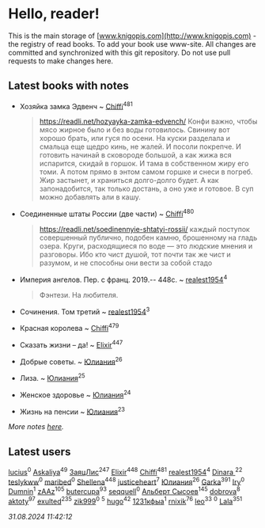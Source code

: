 # Hello, reader!
This is the main storage of [www.knigopis.com](http://www.knigopis.com) - the registry of read books.
To add your book use www-site. All changes are committed and synchronized with this git repository.
Do not use pull requests to make changes here.


## Latest books with notes
* Хозяйка замка Эдвенч ~ [Chiffi](users/105/105831994080785626680-google)<sup>481</sup>
    > https://readli.net/hozyayka-zamka-edvench/
    > Конфи важно, чтобы мясо жирное было и без воды готовилось. Свинину вот хорошо брать, или гуся по осени. На куски разделала и смальца еще щедро кинь, не жалей. И посоли покрепче. И готовить начинай в сковороде большой, а как жижа вся испарится, скидай в горшок. И тама в собственном жиру его томи. А потом прямо в энтом самом горшке и снеси в погреб. Жир застынет, и храниться долго-долго будет. А как запонадобится, так только достань, а оно уже и готовое. В суп можно добавлять али в кашу.

* Соединенные штаты России (две части) ~ [Chiffi](users/105/105831994080785626680-google)<sup>480</sup>
    > https://readli.net/soedinennyie-shtatyi-rossii/
    > каждый поступок совершенный публично, подобен камню, брошенному на гладь озера. Круги, расходящиеся по воде — это людские мнения и разговоры.
    > Ибо кто чист душой, тот почти так же чист и разумом, и не способны они вести за собой стадо

* Империя ангелов. Пер. с франц. 2019.-- 448с. ~ [realest1954](users/439/439398-vkontakte)<sup>4</sup>
    > Фэнтези. На любителя.

* Сочинения. Том третий ~ [realest1954](users/439/439398-vkontakte)<sup>3</sup>

* Красная королева ~ [Chiffi](users/105/105831994080785626680-google)<sup>479</sup>

* Сказать жизни – да! ~ [Elixir](users/115/115826717712507836033-google)<sup>447</sup>

* Добрые советы. ~ [Юлиания](users/693/69389439-vkontakte)<sup>26</sup>

* Лиза. ~ [Юлиания](users/693/69389439-vkontakte)<sup>25</sup>

* Женское здоровье ~ [Юлиания](users/693/69389439-vkontakte)<sup>24</sup>

* Жизнь на пенсии ~ [Юлиания](users/693/69389439-vkontakte)<sup>23</sup>


_More notes [here](latest_books_with_notes.md)._


## Latest users
[lucius](users/113/113248293394986559131-google)<sup>0</sup> 
[Askaliya](users/326/326783541-vkontakte)<sup>49</sup> 
[ЗаяцЛис](users/112/112388384595246311466-google)<sup>247</sup> 
[Elixir](users/115/115826717712507836033-google)<sup>448</sup> 
[Chiffi](users/105/105831994080785626680-google)<sup>481</sup> 
[realest1954](users/439/439398-vkontakte)<sup>4</sup> 
[Dinara ](users/107/107718177426132290975-google)<sup>22</sup> 
[teslykww](users/507/50777839-vkontakte)<sup>0</sup> 
[maribed](users/254/25457836-vkontakte)<sup>0</sup> 
[Shellena](users/134/13413591548892934957-mailru)<sup>448</sup> 
[justiceheart](users/404/40488888-vkontakte)<sup>7</sup> 
[Юлиания](users/693/69389439-vkontakte)<sup>26</sup> 
[Garka](users/115/115753719718250012620-google)<sup>391</sup> 
[Iry](users/116/116182444618955408830-google)<sup>0</sup> 
[Dumnin](users/103/103541795835665788358-google)<sup>1</sup> 
[zAAz](users/202/202248233-vkontakte)<sup>105</sup> 
[butercupa](users/193/193697993-vkontakte)<sup>93</sup> 
[seqquell](users/103/103098990387296691783-google)<sup>0</sup> 
[Альберт Сысоев](users/474/47446642-vkontakte)<sup>145</sup> 
[dobrova](users/606/6069210-vkontakte)<sup>8</sup> 
[aktoty](users/275/275766107-vkontakte)<sup>97</sup> 
[exulted](users/100/100599204551896265722-google)<sup>235</sup> 
[zik999](users/105/105622323107798948661-google)<sup>0</sup> 
[](users/115/115095777313809768381-google)<sup>5</sup> 
[hugo](users/105/105063533945004840111-google)<sup>42</sup> 
[1231кфыа](users/692/692142137-vkontakte)<sup>1</sup> 
[rnixik](users/116/116191270391964650818-google)<sup>76</sup> 
[leo](users/106/106915386474260202605-google)<sup>33</sup> 
[](users/358/358594589-vkontakte)<sup>0</sup> 
[Lala](users/761/76187635-vkontakte)<sup>351</sup> 


_31.08.2024 11:42:12_
